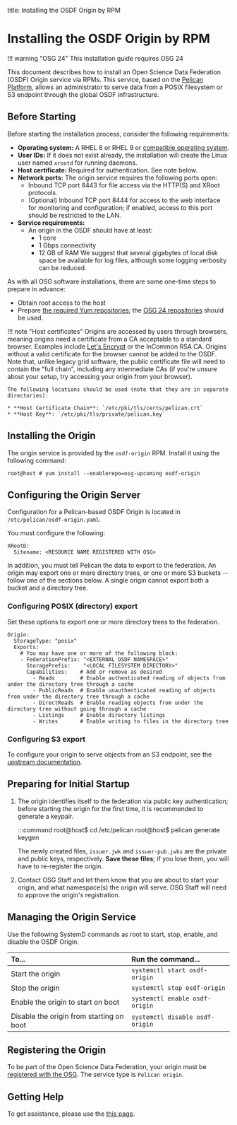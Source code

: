 title: Installing the OSDF Origin by RPM

Installing the OSDF Origin by RPM
=================================

!!! warning "OSG 24"
    This installation guide requires OSG 24

This document describes how to install an Open Science Data Federation (OSDF) Origin service via RPMs.
This service, based on the [Pelican Platform](https://docs.pelicanplatform.org/federating-your-data), allows an
administrator to serve data from a POSIX filesystem or S3 endpoint through the global OSDF infrastructure.


Before Starting
---------------

Before starting the installation process, consider the following requirements:

* __Operating system:__ A RHEL 8 or RHEL 9 or [compatible operating system](../../release/supported_platforms.md).
* __User IDs:__ If it does not exist already, the installation will create the Linux user named `xrootd` for running daemons.
* __Host certificate:__ Required for authentication.  See note below.
* __Network ports:__ The origin service requires the following ports open:
  * Inbound TCP port 8443 for file access via the HTTP(S) and XRoot protocols.
  * (Optional) Inbound TCP port 8444 for access to the web interface for monitoring and configuration;
    if enabled, access to this port should be restricted to the LAN.
* __Service requirements:__
    * An origin in the OSDF should have at least:
        * 1 core
        * 1 Gbps connectivity
        * 12 GB of RAM
  We suggest that several gigabytes of local disk space be available for log files,
  although some logging verbosity can be reduced.

As with all OSG software installations, there are some one-time steps to prepare in advance:

* Obtain root access to the host
* Prepare [the required Yum repositories](../../common/yum.md);
  the [OSG 24 repositories](../../common/yum.md#install-the-osg-repositories) should be used.

!!! note "Host certificates"
    Origins are accessed by users through browsers, meaning origins need a certificate from a CA acceptable to a standard browser.
    Examples include [Let's Encrypt](../../security/host-certs/lets-encrypt.md) or the InCommon RSA CA.
    Origins without a valid certificate for the browser cannot be added to the OSDF.
    Note that, unlike legacy grid software, the public certificate file will need to contain the "full chain", including any
    intermediate CAs (if you're unsure about your setup, try accessing your origin from your browser).
    
    The following locations should be used (note that they are in separate directories):
    
    * **Host Certificate Chain**: `/etc/pki/tls/certs/pelican.crt`
    * **Host Key**: `/etc/pki/tls/private/pelican.key`



Installing the Origin
---------------------

The origin service is provided by the `osdf-origin` RPM.
Install it using the following command:


```console
root@host # yum install --enablerepo=osg-upcoming osdf-origin
```


Configuring the Origin Server
-----------------------------

Configuration for a Pelican-based OSDF Origin is located in `/etc/pelican/osdf-origin.yaml`.

You must configure the following:
```
XRootD:
  Sitename: <RESOURCE NAME REGISTERED WITH OSG>
```

In addition, you must tell Pelican the data to export to the federation.
An origin may export one or more directory trees, or one or more S3 buckets -- follow one of the sections below.
A single origin cannot export both a bucket and a directory tree.



### Configuring POSIX (directory) export

Set these options to export one or more directory trees to the federation.

```
Origin:
  StorageType: "posix"
  Exports:
    # You may have one or more of the following block:
    - FederationPrefix: "<EXTERNAL OSDF NAMESPACE>"
      StoragePrefix:    "<LOCAL FILESYSTEM DIRECTORY>"
      Capabilities:    # Add or remove as desired
        - Reads        # Enable authenticated reading of objects from under the directory tree through a cache
        - PublicReads  # Enable unauthenticated reading of objects from under the directory tree through a cache
        - DirectReads  # Enable reading objects from under the directory tree without going through a cache
        - Listings     # Enable directory listings
        - Writes       # Enable writing to files in the directory tree
```

### Configuring S3 export

To configure your origin to serve objects from an S3 endpoint, see the
[upstream documentation](https://docs.pelicanplatform.org/federating-your-data/s3-backend).


Preparing for Initial Startup
-----------------------------

1.  The origin identifies itself to the federation via public key authentication;
before starting the origin for the first time, it is recommended to generate a keypair.

    :::command
    root@host$ cd /etc/pelican
    root@host$ pelican generate keygen


    The newly created files, `issuer.jwk` and `issuer-pub.jwks` are the private and public keys, respectively.
    **Save these files**; if you lose them, you will have to re-register the origin.

1.  Contact OSG Staff and let them know that you are about to start your origin,
    and what namespace(s) the origin will serve.
    OSG Staff will need to approve the origin's registration.

<!--

Upgrading a Non-Pelican Origin
------------------------------

If you are running a non-Pelican origin, e.g. one that was installed before OSG 24, there are special consideratiosn for
the upgrade to ensure minimal downtime for your users.

1.  Verify that you are not already running a Pelican-based origin, run the following on your origin host:

        :::console
        root@host # systemctl status osdf-origin
        Unit osdf-origin.service could not be found.

    If you see the following, then you are not running a Pelican-based origin and should proceed with the rest of the
    instructions in this section

1.  Install the origin

1.  Configure the origin

1.  Directly verify the origin

1.  Register the origin in the Director and Topology

    !!! danger ""

1.  Verify the origin through the OSDF director

1.  Uninstall the old service:

        :::console
        root@host # yum remove stash-origin

-->

Managing the Origin Service
---------------------------
Use the following SystemD commands as root to start, stop, enable, and disable the OSDF Origin.

| To...                                    | Run the command...                 |
| :--------------------------------------- | :--------------------------------- |
| Start the origin                         | `systemctl start osdf-origin`      |
| Stop the origin                          | `systemctl stop osdf-origin`       |
| Enable the origin to start on boot       | `systemctl enable osdf-origin`     |
| Disable the origin from starting on boot | `systemctl disable osdf-origin`    |


Registering the Origin
----------------------
To be part of the Open Science Data Federation, your origin must be
[registered with the OSG](../../common/registration.md).  The service type is `Pelican origin`.


Getting Help
------------
To get assistance, please use the [this page](../../common/help.md).
